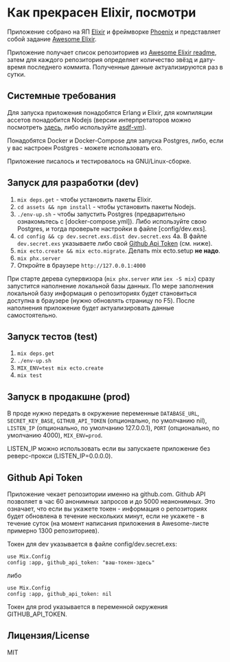 # Как прекрасен Elixir, посмотри

Приложение собрано на ЯП [Elixir](https://elixir-lang.org/) и фреймворке [Phoenix](https://www.phoenixframework.org/) и представляет собой задание [Awesome Elixir](https://dl.funbox.ru/qt-elixir.pdf).

Приложение получает список репозиториев из [Awesome Elixir readme](https://github.com/h4cc/awesome-elixir), затем для каждого репозитория определяет количество звёзд и дату-время последнего коммита. Полученные данные актуализируются раз в сутки.


## Системные требования

Для запуска приложения понадобятся Erlang и Elixir, для компиляции ассетов понадобится Nodejs (версии интерпретаторов можно посмотреть [здесь](.tool-versions), либо используйте [asdf-vm](https://asdf-vm.com/)).

Понадобятся Docker и Docker-Compose для запуска Postgres, либо, если у вас настроен Postgres - можете использовать его.

Приложение писалось и тестировалось на GNU/Linux-сборке.


## Запуск для разработки (dev)

1. `mix deps.get` - чтобы установить пакеты Elixir.
2. `cd assets && npm install` - чтобы установить пакеты Nodejs.
3. `./env-up.sh` - чтобы запустить Postgres (предварительно ознакомьтесь с [docker-compose.yml]). Либо используйте свою Postgres, и тогда проверьте настройки в файле [config/dev.exs].
4. `cd config && cp dev.secret.exs.dist dev.secret.exs`
4а. В файле `dev.secret.exs` указываете либо свой [Github Api Token](https://github.com/settings/tokens) (см. ниже).
5. `mix ecto.create && mix ecto.migrate`. Делать mix ecto.setup **не надо**.
6. `mix phx.server`
7. Откройте в браузере `http://127.0.0.1:4000`

При старте дерева супервизора (`mix phx.server` или `iex -S mix`) сразу запустится наполнение локальной базы данных.
По мере заполнения локальной базу информация о репозиториях будет становиться доступна в браузере (нужно обновлять страницу по F5).
После наполнения приложение будет актуализировать данные самостоятельно.

## Запуск тестов (test)

1. `mix deps.get`
2. `./env-up.sh`
3. `MIX_ENV=test mix ecto.create`
4. `mix test`


## Запуск в продакшне (prod)

В проде нужно передать в окружение переменные `DATABASE_URL`, `SECRET_KEY_BASE`, `GITHUB_API_TOKEN` (опционально, по умолчанию nil), `LISTEN_IP` (опционально, по умолчанию 127.0.0.1), `PORT` (опционально, по умолчанию 4000), `MIX_ENV=prod`.

LISTEN_IP можно использовать если вы запускаете приложение без реверс-прокси (LISTEN_IP=0.0.0.0).


## Github Api Token

Приложение чекает репозитории именно на github.com. Github API позволяет в час 60 анонимных запросов и до 5000 неанонимных. Это означает, что если вы укажете токен - информация о репозиториях будет обновлена в течение нескольких минут, если не укажете - в течение суток (на момент написания приложения в Awesome-листе примерно 1300 репозиториев).

Токен для dev указывается в файле config/dev.secret.exs:
```
use Mix.Config
config :app, github_api_token: "ваш-токен-здесь"
```

либо

```
use Mix.Config
config :app, github_api_token: nil
```

Токен для prod указывается в переменной окружения GITHUB_API_TOKEN.

## Лицензия/License

MIT